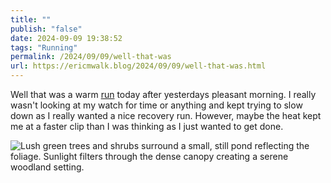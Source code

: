```yaml
---
title: ""
publish: "false"
date: 2024-09-09 19:38:52
tags: "Running"
permalink: /2024/09/09/well-that-was
url: https://ericmwalk.blog/2024/09/09/well-that-was.html
---
```


Well that was a warm [run](https://www.strava.com/activities/12369386259) today after yesterdays pleasant morning. I really wasn't looking at my watch for time or anything and kept trying to slow down as I really wanted a nice recovery run. However, maybe the heat kept me at a faster clip than I was thinking as I just wanted to get done.

![Lush green trees and shrubs surround a small, still pond reflecting the foliage. Sunlight filters through the dense canopy creating a serene woodland setting.](https://ericmwalk.blog/uploads/2024/img-1896.jpeg)